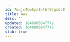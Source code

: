 ```yaml
---
id: 7mujc4bw6yz1nfbf03gmqc8
title: Aws
desc: ''
updated: 1646005847772
created: 1646005847772
stub: true
---
```


